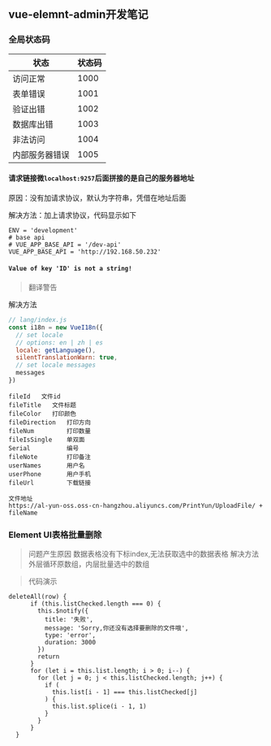 ## vue-elemnt-admin开发笔记

### 全局状态码

| 状态           | 状态码 |
| -------------- | ------ |
| 访问正常       | 1000   |
| 表单错误       | 1001   |
| 验证出错       | 1002   |
| 数据库出错     | 1003   |
| 非法访问       | 1004   |
| 内部服务器错误 | 1005   |






#### 请求链接微`localhost:9257`后面拼接的是自己的服务器地址
原因：没有加请求协议，默认为字符串，凭借在地址后面

解决方法：加上请求协议，代码显示如下
```
ENV = 'development'
# base api
# VUE_APP_BASE_API = '/dev-api'
VUE_APP_BASE_API = 'http://192.168.50.232'
```



#### `Value of key 'ID' is not a string!`

> 翻译警告

解决方法

````javascript
// lang/index.js
const i18n = new VueI18n({
  // set locale
  // options: en | zh | es
  locale: getLanguage(),
  silentTranslationWarn: true,
  // set locale messages
  messages
})


````





```
fileId   文件id
fileTitle	文件标题
fileColor	打印颜色
fileDirection	打印方向
fileNum			打印数量
fileIsSingle	单双面
Serial			编号
fileNote		打印备注
userNames		用户名
userPhone		用户手机
fileUrl			下载链接
```


```
文件地址
https://al-yun-oss.oss-cn-hangzhou.aliyuncs.com/PrintYun/UploadFile/ + fileName
```
### Element UI表格批量删除

> 问题产生原因
  数据表格没有下标index,无法获取选中的数据表格
> 解决方法
  外层循环原数组，内层批量选中的数组

> 代码演示
```
deleteAll(row) {
      if (this.listChecked.length === 0) {
        this.$notify({
          title: '失败',
          message: 'Sorry,你还没有选择要删除的文件哦',
          type: 'error',
          duration: 3000
        })
        return
      }
      for (let i = this.list.length; i > 0; i--) {
        for (let j = 0; j < this.listChecked.length; j++) {
          if (
            this.list[i - 1] === this.listChecked[j]
          ) {
            this.list.splice(i - 1, 1)
          }
        }
      }
  }
```